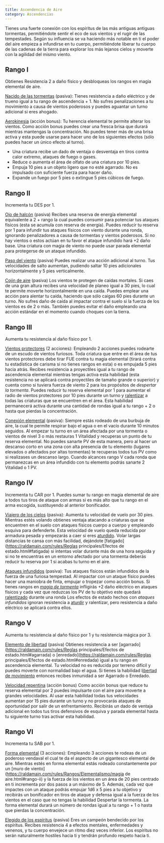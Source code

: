 ```yaml
---
title: Ascendencia de Aire
category: Ascendencias
---
```


Tienes una fuerte conexión con los espíritus de las más antiguas antiguas tormentas, permitiéndote sentir el eco de sus vientos y el rugir de las tempestades. Según su influencia se va haciendo más notable en ti el poder del aire empieza a infundirse en tu cuerpo, permitiéndote liberar tu cuerpo de las cadenas de la tierra para explorar los más lejanos cielos y moverte con la agilidad del mismo viento.

## Rango I

Obtienes Resistencia 2 a daño físico y desbloqueas los rangos en magia elemental de aire.

<u>Nacido de las tormentas</u> (pasiva): Tienes resistencia a daño eléctrico y de trueno igual a tu rango de ascendencia + 1. No sufres penalizaciones a tu movimiento a causa de vientos poderosos y puedes aguantar un turno adicional si eres ahogado.

<u>Aerokinesia</u> (acción bonus): Tu herencia elemental te permite alterar los vientos. Como acción bonus puedes crear una fresca brisa que durará mientras mantengas la concentración. No puedes tener más de una brisa activa y esta puede usarse para hacer uno de los siguientes efectos (sólo puedes hacer un único efecto al turno).

- Una criatura recibe un dado de ventaja o desventaja en tiros contra calor extremo, ataques de fuego o gases.
- Reduce o aumenta el área de olfato de una criatura por 10 pies. 
- Empuja 10 pies a un objeto ligero que no esté agarrado. No es impulsado con suficiente fuerza para hacer daño.
- Expande un fuego por 5 pies o extingue 5 pies cúbicos de fuego.

## Rango II

Incrementa tu DES por 1.

<u>Ojo de halcón</u> (pasiva) Recibes una reserva de energía elemental equivalente a 2 + rango la cual puedes consumir para potenciar tus ataques físicos (esta se acumula con reserva de energía). Puedes reducir tu reserva por 1 para infundir tus ataques físicos con viento durante una ronda, ignorando penalizadores a causa de tormentas y vientos poderosos. Si no hay vientos o estos actúan en tu favor el ataque infundido hará +2 daño base. Una criatura con magia de viento no puede usar parada elemental para protegerse de un ataque infundido.

<u>Paso del viento</u> (pasiva) Puedes realizar una acción adicional al turno. Tus velocidades de salto aumentan, pudiendo saltar 10 pies adicionales horizontalmente y 5 pies verticalmente. 

<u>Cojín de aire</u> (pasiva) Los vientos te protegen de caídas mortales. Si caes de una gran altura recibes una velocidad de planeo igual a 30 pies, lo cual te permite moverte horizontalmente en una caída. Puedes emplear una acción para alentar tu caída, haciendo que sólo caigas 60 pies durante un turno. No sufres daño de caída al impactar contra el suelo si la fuerza de los vientos es de 2 o más. También puedes evitar el daño empleando una acción estándar en el momento cuando choques con la tierra.

## Rango III 

Aumenta tu resistencia al daño físico por 1.

<u>Vientos protectores</u> (2 acciones): Empleando 2 acciones puedes rodearte de un escudo de vientos furiosos. Toda criatura que entre en él área de tus vientos protectores debe tirar FUE contra tu magia elemental (tirará contra tu estadística de carisma si no tienes rangos en esta) o es empujada 5 pies hacia atrás. Recibes resistencia a proyectiles igual a tu rango de ascendencia elemental mientras tengas activa esta habilidad (esta resistencia no se aplicará contra proyectiles de tamaño grande o superior) y cuenta como si tuviera fuerza de viento 2 para los propósitos de *despertar la tormenta*. Puedes reducir tu reserva elemental por 1 para aumentar el radio de vientos protectores por 10 pies durante un turno y [ralentizar](https://raldamain.com/rules/Reglas%20principales/Efectos%20de%20estado.html#ralentizada) a todas las criaturas que se encuentren en el área. Esta habilidad permanecerá activa durante una cantidad de rondas igual a tu rango + 2 o hasta que pierdas la concentración.

<u>Conexión elemental</u> (pasiva): Siempre estás rodeado de una burbuja de aire, la cual te permite respirar bajo el agua o en el vacío durante 10 minutos seguidos. Al empezar tu turno en un área afectada por una tormenta o vientos de nivel 3 o más restauras 1 Vitalidad y recuperas un punto de tu reserva elemental. No puedes sanarte PV de esta manera, pero al hacer un descanso corto en una zona con alta presencia de tu elemento (lugares elevados o afectados por altas tormentas) te recuperas todos tus PV como si realizases un descanso largo. Cuando alcances rango V cada ronda que permanezcas en un área infundido con tu elemento podrás sanarte 2 Vitalidad o 1 PV.

## Rango IV 

Incrementa tu CAR por 1. Puedes sumar tu rango en magia elemental de aire a todos tus tiros de ataque con armas si es más alto que tu rango en el arma escogida, sustituyendo al anterior bonificador.

<u>Viajero de los cielos</u> (pasiva): Aumenta tu velocidad de vuelo por 30 pies. Mientras estés volando obtienes ventaja atacando a criaturas que se encuentren en el suelo con ataques físicos cuerpo a cuerpo y empleando esquiva para defenderte. Esta velocidad de vuelo queda reducida por armadura pesada y empezarás a caer si eres [aturdido](https://raldamain.com/rules/Reglas%20principales/Efectos%20de%20estado.html#aturdida). Volar largas distancias te cansa con más facilidad, dejándote [fatigado](https://raldamain.com/rules/Reglas principales/Efectos de estado.html#fatigada) si intentas volar durante más de una hora seguida y si no te encuentras en un entorno afectado por una tormenta deberás reducir tu reserva por 1 si acabas tu turno en el aire.

<u>Ataques infundidos</u> (pasiva): Tus ataques físicos están infundidos de la fuerza de una furiosa tempestad. Al impactar con un ataque físico puedes hacer una maniobra de finta, empujar o tropezar como acción bonus. Si tienes rangos en *[magia de tormenta](https://raldamain.com/rules/Rangos/Elementalismo/magia%20de%20tormenta.html)* infligirás +2 daño eléctrico en ataques físicos y cada vez que reduzcas los PV de tu objetivo este quedará [ralentizado](https://raldamain.com/rules/Reglas%20principales/Efectos%20de%20estado.html#ralentizada) durante una ronda Los efectos de estado hechos con *ataques infundidos* ignoran resistencia a [aturdir](https://raldamain.com/rules/Reglas%20principales/Efectos%20de%20estado.html#aturdida) y ralentizar, pero resistencia a daño eléctrico se aplicará contra ellos. 

## Rango V 

Aumenta tu resistencia al daño físico por 1 y tu resistencia mágica por 3.

<u>Elemento de libertad</u> (pasiva) Obtienes resistencia a ser [agarrado](https://raldamain.com/rules/Reglas principales/Efectos de estado.html#agarrada) o [enredado](https://raldamain.com/rules/Reglas principales/Efectos de estado.html#enredada) igual a tu rango en ascendencia elemental. Tu velocidad no es reducida por terreno difícil y puedes moverte con normalidad bajo el agua. Si tienes la habilidad l[ibertad de movimiento](https://raldamain.com/rules/Rangos/Combate/reflejos.html#rango-v) entonces recibes inmunidad a ser Agarrado o Enredado.

<u>Velocidad repentina</u> (acción bonus) Como acción bonus que reduce tu reserva elemental por 2 puedes impulsarte con el aire para moverte a grandes velocidades. Al usar esta habilidad todas tus velocidades aumentan por 15 pies durante un turno y no provocarás ataques de oportunidad por salir de un enfrentamiento. Recibirás un dado de ventaja adicional en todos tus tiros defensivos de esquiva y parada elemental hasta tu siguiente turno tras activar esta habilidad.

## Rango VI

Incrementa tu SAB por 1.

<u>Forma elemental</u> (3 acciones): Empleando 3 acciones te rodeas de un poderoso vendaval el cual te da el aspecto de un gigantesco elemental de aire. Mientras estés en forma elemental estás rodeado constantemente por un [muro de viento](https://raldamain.com/rules/Rangos/Elementalismo/magia de aire.html#rango-ii) y la fuerza de los vientos en un área de 20 pies centrado en ti incrementa por dos pasos a un máximo de 5. Además, cada vez que impactes con un ataque podrás empujar 1d6 x 5 pies a tu objetivo y recibirás un bonificador en tiros de ataque y defensa igual a la fuerza de los vientos en el caso que no tengas la habilidad Despertar la tormenta. La forma elemental durará un número de rondas igual a tu rango + 1 o hasta que pierdas la concentración. 

<u>Elegido de los espíritus</u> (pasiva) Eres un campeón bendecido por los espíritus. Recibes resistencia 4 a efectos mentales, enfermedades y venenos, y tu cuerpo envejece un ritmo diez veces inferior. Los espíritus no serán naturalmente hostiles hacia ti y tendrán profundo respeto hacia ti.

